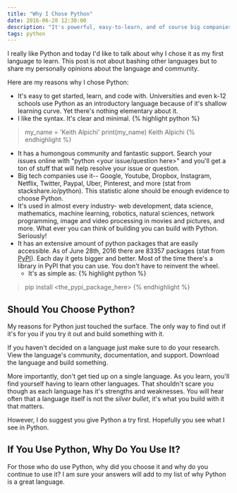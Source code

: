 ```yaml
---
title: "Why I Chose Python"
date: 2016-06-28 12:30:00
description: "It's powerful, easy-to-learn, and of course big companies use it too"
tags: python
---
```


I really like Python and today I'd like to talk about why I chose it as my first language to learn. This post is not about bashing other languages but to share my personally opinions about the language and community.

Here are my reasons why I chose Python:

- It's easy to get started, learn, and code with. Universities and even k-12 schools use Python as an introductory language because of it's shallow learning curve. Yet there's nothing elementary about it.
- I like the syntax. It's clear and minimal.
  {% highlight python %}
> my_name = 'Keith Alpichi'
> print(my_name)
> Keith Alpichi
  {% endhighlight %}
- It has a humongous community and fantastic support. Search your issues online with "python <your issue/question here>" and you'll get a ton of stuff that will help resolve your issue or question.
- Big tech companies use it-- Google, Youtube, Dropbox, Instagram, Netflix, Twitter, Paypal, Uber, Pinterest, and more (stat from stackshare.io/python). This statistic alone should be enough evidence to choose Python.
- It's used in almost every industry- web development, data science, mathematics, machine learning, robotics, natural sciences, network programming, image and video processing in movies and pictures, and more. What ever you can think of building you can build with Python. Seriously!
- It has an extensive amount of python packages that are easily accessible. As of June 28th, 2016 there are 83357 packages (stat from [PyPI](https://pypi.python.org/pypi)). Each day it gets bigger and better. Most of the time there's a library in PyPI that you can use. You don't have to reinvent the wheel. 
  - It's as simple as:
  {% highlight python %}
> pip install <the_pypi_package_here> 
  {% endhighlight %}

## Should You Choose Python?

My reasons for Python just touched the surface. The only way to find out if it's for you if you try it out and build something with it.

If you haven't decided on a language just make sure to do your research.
View the language's community, documentation, and support. Download the language and build something.

More importantly, don't get tied up on a single language. As you learn, you'll find yourself having to learn other languages. That shouldn't scare you though as each language has it's strengths and weaknesses. You will hear often that a language itself is not the *silver bullet*, it's what you build with it that matters.

However, I do suggest you give Python a try first. Hopefully you see what I see in Python. 

## If You Use Python, Why Do You Use It?

For those who do use Python, why did you choose it and why do you continue to use it? I am sure your answers will add to my list of why Python is a great language. 
